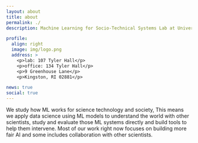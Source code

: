 ```yaml
---
layout: about
title: about
permalink: ./
description: Machine Learning for Socio-Technical Systems Lab at University of Rhode Island

profile:
  align: right
  image: img/logo.png
  address: >
    <p>lab: 107 Tyler Hall</p>
    <p>office: 134 Tyler Hall</p>
    <p>9 Greenhouse Lane</p>
    <p>Kingston, RI 02881</p>

news: true
social: true
---
```

<!--
Write your biography here. Tell the world about yourself. Link to your favorite [subreddit](http://reddit.com){:target="\_blank"}. You can put a picture in, too. The code is already in, just name your picture `prof_pic.jpg` and put it in the `img/` folder. -->

We study how ML works for science technology and society, This means we apply data science using ML models to understand the world with other scientists, study and evaluate those ML systems directly and build tools to help them intervene.  Most of our work right now focuses on building more fair AI and some includes collaboration with other scientists.

<!--
Put your address / P.O. box / other info right below your picture. You can also disable any these elements by editing `profile` property of the YAML header of your `_pages/about.md`. Edit `_bibliography/papers.bib` and Jekyll will render your [publications page](/al-folio/publications/) automatically.

Link to your social media connections, too. This theme is set up to use [Font Awesome icons](http://fortawesome.github.io/Font-Awesome/){:target="\_blank"} and [Academicons](https://jpswalsh.github.io/academicons/){:target="\_blank"}, like the ones below. Add your Facebook, Twitter, LinkedIn, Google Scholar, or just disable all of them.
-->
